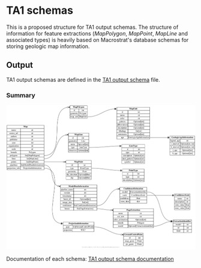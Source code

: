 # TA1 schemas

This is a proposed structure for TA1 output schemas. The structure of information for feature extractions (*MapPolygon*, *MapPoint*, *MapLine* and associated types) is heavily based on Macrostrat's database schemas for storing geologic map information.

## Output

TA1 output schemas are defined in the [TA1 output schema](output-schemas.json) file.

### Summary

![TA1 output schema summary](output-schemas.png)

Documentation of each schema: [TA1 output schema documentation](output-schemas.md)